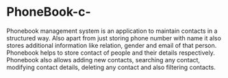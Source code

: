# PhoneBook-c-
Phonebook management system is an application to maintain contacts in a structured way. Also apart from just storing phone number with name it also stores additional information like relation, gender and email of that person. Phonebook helps to store contact of people and their details respectively. Phonebook also allows adding new contacts, searching any contact, modifying contact details, deleting any contact and also filtering contacts.
